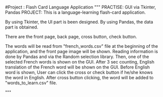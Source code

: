 #Project : Flash Card Language Application
"""
PRACTISE: GUI via Tkinter, Pandas
PROJECT: This is a language-learning flash-card application. 

By using Tkinter, the UI part is been designed.
By using Pandas, the data part is obtained.

There are the front page, back page, cross button, check button.

The words will be read from "french_words.csv" file at the beginning of the application, and the front page image will be shown.
Reading information is done by Pandas and via the Random selection library.
Then, one of the selected French words is shown on the GUI. After 3 sec counting, English translation of the French word will be shown on the GUI.
Before English word is shown, User can click the cross or check button if he/she knows the word in English.
After cross button clicking, the word will be added to "words_to_learn.csv" file.

"""
